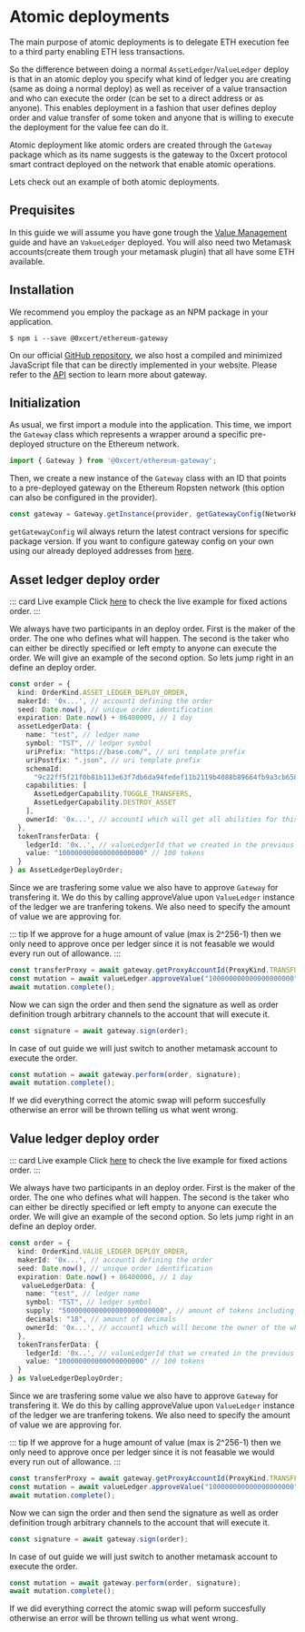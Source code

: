 # Atomic deployments

The main purpose of atomic deployments is to delegate ETH execution fee to a third party enabling ETH less transactions.

So the difference between doing a normal `AssetLedger`/`ValueLedger` deploy is that in an atomic deploy you specify what kind of ledger you are creating (same as doing a normal deploy) as well as receiver of a value transaction and who can execute the order (can be set to a direct address or as anyone). This enables deployment in a fashion that user defines deploy order and value transfer of some token and anyone that is willing to execute the deployment for the value fee can do it.

Atomic deployment like atomic orders are created through the `Gateway` package which as its name suggests is the gateway to the 0xcert protocol smart contract deployed on the network that enable atomic operations.

Lets check out an example of both atomic deployments.

## Prequisites

In this guide we will assume you have gone trough the [Value Management]() guide and have an `VakueLedger` deployed. You will also need two Metamask accounts(create them trough your metamask plugin) that all have some ETH available.

## Installation

We recommend you employ the package as an NPM package in your application.

```ell
$ npm i --save @0xcert/ethereum-gateway
```

On our official [GitHub repository](https://github.com/0xcert/framework), we also host a compiled and minimized JavaScript file that can be directly implemented in your website. Please refer to the [API](/api/core.html) section to learn more about gateway.

## Initialization

As usual, we first import a module into the application. This time, we import the `Gateway` class which represents a wrapper around a specific pre-deployed structure on the Ethereum network.

```ts
import { Gateway } from '@0xcert/ethereum-gateway';
```

Then, we create a new instance of the `Gateway` class with an ID that points to a pre-deployed gateway on the Ethereum Ropsten network (this option can also be configured in the provider).

```ts
const gateway = Gateway.getInstance(provider, getGatewayConfig(NetworkKind.ROPSTEN));
```

`getGatewayConfig` wil always return the latest contract versions for specific package version. If you want to configure gateway config on your own using our already deployed addresses from [here]().

## Asset ledger deploy order

::: card Live example
Click [here](https://codesandbox.io/s/github/0xcert/example-asset-ledger-deploy-order?module=%2FREADME.md) to check the live example for fixed actions order.
:::

We always have two participants in an deploy order. First is the maker of the order. The one who defines what will happen. The second is the taker who can either be directly specified or left empty to anyone can execute the order. We will give an example of the second option. So lets jump right in an define an deploy order.

```ts
const order = {
  kind: OrderKind.ASSET_LEDGER_DEPLOY_ORDER,
  makerId: '0x...', // account1 defining the order
  seed: Date.now(), // unique order identification
  expiration: Date.now() + 86400000, // 1 day
  assetLedgerData: {
    name: "test", // ledger name
    symbol: "TST", // ledger symbol
    uriPrefix: "https://base.com/", // uri template prefix
    uriPostfix: ".json", // uri template prefix
    schemaId:
      "9c22ff5f21f0b81b113e63f7db6da94fedef11b2119b4088b89664fb9a3cb658", // schemaId calculated trough the certification guide
    capabilities: [
      AssetLedgerCapability.TOGGLE_TRANSFERS,
      AssetLedgerCapability.DESTROY_ASSET
    ],
    ownerId: '0x...', // account1 which will get all abilities for this ledger
  },
  tokenTransferData: {
    ledgerId: '0x..', // valueLedgerId that we created in the previous guide
    value: "100000000000000000000" // 100 tokens
  }
} as AssetLedgerDeployOrder;
```

Since we are trasfering some value we also have to approve `Gateway` for transfering it. We do this by calling approveValue upon `ValueLedger` instance of the ledger we are tranfering tokens. We also need to specify the amount of value we are approving for.

::: tip
If we approve for a huge amount of value (max is 2^256-1) then we only need to approve once per ledger since it is not feasable we would every run out of allowance.
:::

```ts
const transferProxy = await gateway.getProxyAccountId(ProxyKind.TRANSFER_TOKEN);
const mutation = await valueLedger.approveValue("100000000000000000000", transferProxy);
await mutation.complete();
```

Now we can sign the order and then send the signature as well as order definition trough arbitrary channels to the account that will execute it.

```ts
const signature = await gateway.sign(order); 
```

In case of out guide we will just switch to another metamask account to execute the order.

```ts
const mutation = await gateway.perform(order, signature);
await mutation.complete();
```

If we did everything correct the atomic swap will peform succesfully otherwise an error will be thrown telling us what went wrong.

## Value ledger deploy order

::: card Live example
Click [here](https://codesandbox.io/s/github/0xcert/example-value-ledger-deploy-order?module=%2FREADME.md) to check the live example for fixed actions order.
:::

We always have two participants in an deploy order. First is the maker of the order. The one who defines what will happen. The second is the taker who can either be directly specified or left empty to anyone can execute the order. We will give an example of the second option. So lets jump right in an define an deploy order.

```ts
const order = {
  kind: OrderKind.VALUE_LEDGER_DEPLOY_ORDER,
  makerId: '0x...', // account1 defining the order
  seed: Date.now(), // unique order identification
  expiration: Date.now() + 86400000, // 1 day
   valueLedgerData: {
    name: "test", // ledger name
    symbol: "TST", // ledger symbol
    supply: "5000000000000000000000000", // amount of tokens including the number of decimals, 500 mil in this case
    decimals: "18", // amount of decimals
    ownerId: '0x...', // account1 which will become the owner of the whole token supply
  },
  tokenTransferData: {
    ledgerId: '0x..', // valueLedgerId that we created in the previous guide
    value: "100000000000000000000" // 100 tokens
  }
} as ValueLedgerDeployOrder;
```

Since we are trasfering some value we also have to approve `Gateway` for transfering it. We do this by calling approveValue upon `ValueLedger` instance of the ledger we are tranfering tokens. We also need to specify the amount of value we are approving for.

::: tip
If we approve for a huge amount of value (max is 2^256-1) then we only need to approve once per ledger since it is not feasable we would every run out of allowance.
:::

```ts
const transferProxy = await gateway.getProxyAccountId(ProxyKind.TRANSFER_TOKEN);
const mutation = await valueLedger.approveValue("100000000000000000000", transferProxy);
await mutation.complete();
```

Now we can sign the order and then send the signature as well as order definition trough arbitrary channels to the account that will execute it.

```ts
const signature = await gateway.sign(order); 
```

In case of out guide we will just switch to another metamask account to execute the order.

```ts
const mutation = await gateway.perform(order, signature);
await mutation.complete();
```

If we did everything correct the atomic swap will peform succesfully otherwise an error will be thrown telling us what went wrong.
